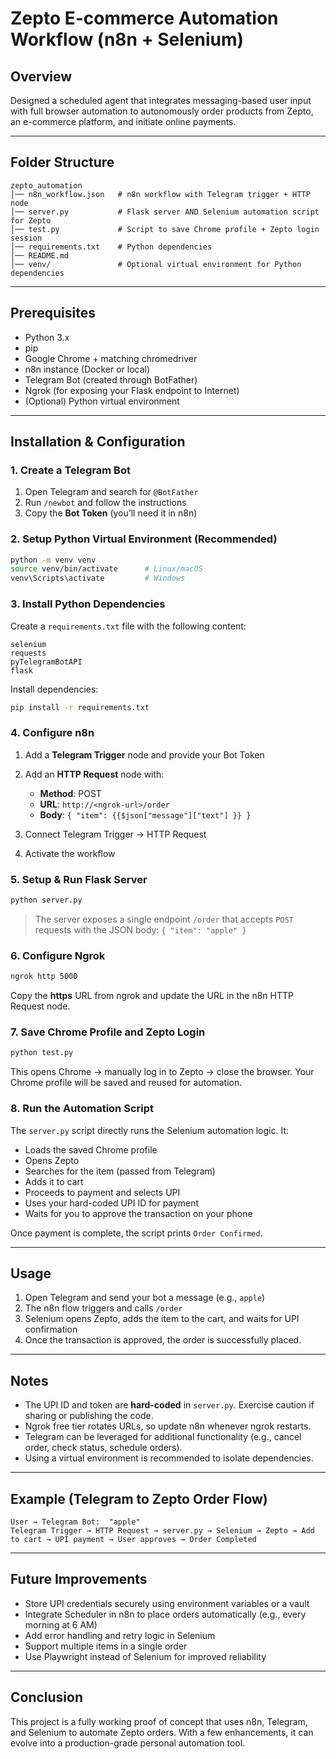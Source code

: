 # Zepto E-commerce Automation Workflow (n8n + Selenium)

## Overview

Designed a scheduled agent that integrates messaging-based user input with full browser automation to autonomously order products from Zepto, an e-commerce platform, and initiate online payments.

---

## Folder Structure

```
zepto_automation
│── n8n_workflow.json   # n8n workflow with Telegram trigger + HTTP node
│── server.py           # Flask server AND Selenium automation script for Zepto
│── test.py             # Script to save Chrome profile + Zepto login session
│── requirements.txt    # Python dependencies
│── README.md
│── venv/               # Optional virtual environment for Python dependencies
```

---

## Prerequisites

* Python 3.x
* pip
* Google Chrome + matching chromedriver
* n8n instance (Docker or local)
* Telegram Bot (created through BotFather)
* Ngrok (for exposing your Flask endpoint to Internet)
* (Optional) Python virtual environment

---

## Installation & Configuration

### 1. Create a Telegram Bot

1. Open Telegram and search for `@BotFather`
2. Run `/newbot` and follow the instructions
3. Copy the **Bot Token** (you’ll need it in n8n)

### 2. Setup Python Virtual Environment (Recommended)

```bash
python -m venv venv
source venv/bin/activate      # Linux/macOS
venv\Scripts\activate         # Windows
```

### 3. Install Python Dependencies

Create a `requirements.txt` file with the following content:

```
selenium
requests
pyTelegramBotAPI
flask
```

Install dependencies:

```bash
pip install -r requirements.txt
```

### 4. Configure n8n

1. Add a **Telegram Trigger** node and provide your Bot Token
2. Add an **HTTP Request** node with:

   * **Method**: POST
   * **URL**: `http://<ngrok-url>/order`
   * **Body**: `{ "item": {{$json["message"]["text"] }} }`
3. Connect Telegram Trigger → HTTP Request
4. Activate the workflow

### 5. Setup & Run Flask Server

```bash
python server.py
```

> The server exposes a single endpoint `/order` that accepts `POST` requests with the JSON body: `{ "item": "apple" }`

### 6. Configure Ngrok

```bash
ngrok http 5000
```

Copy the **https** URL from ngrok and update the URL in the n8n HTTP Request node.

### 7. Save Chrome Profile and Zepto Login

```bash
python test.py
```

This opens Chrome → manually log in to Zepto → close the browser. Your Chrome profile will be saved and reused for automation.

### 8. Run the Automation Script

The `server.py` script directly runs the Selenium automation logic. It:

* Loads the saved Chrome profile
* Opens Zepto
* Searches for the item (passed from Telegram)
* Adds it to cart
* Proceeds to payment and selects UPI
* Uses your hard-coded UPI ID for payment
* Waits for you to approve the transaction on your phone

Once payment is complete, the script prints `Order Confirmed`.

---

## Usage

1. Open Telegram and send your bot a message (e.g., `apple`)
2. The n8n flow triggers and calls `/order`
3. Selenium opens Zepto, adds the item to the cart, and waits for UPI confirmation
4. Once the transaction is approved, the order is successfully placed.

---

## Notes

* The UPI ID and token are **hard-coded** in `server.py`. Exercise caution if sharing or publishing the code.
* Ngrok free tier rotates URLs, so update n8n whenever ngrok restarts.
* Telegram can be leveraged for additional functionality (e.g., cancel order, check status, schedule orders).
* Using a virtual environment is recommended to isolate dependencies.

---

## Example (Telegram to Zepto Order Flow)

```
User → Telegram Bot:  "apple"
Telegram Trigger → HTTP Request → server.py → Selenium → Zepto → Add to cart → UPI payment → User approves → Order Completed
```

---

## Future Improvements

* Store UPI credentials securely using environment variables or a vault
* Integrate Scheduler in n8n to place orders automatically (e.g., every morning at 6 AM)
* Add error handling and retry logic in Selenium
* Support multiple items in a single order
* Use Playwright instead of Selenium for improved reliability

---

## Conclusion

This project is a fully working proof of concept that uses n8n, Telegram, and Selenium to automate Zepto orders. With a few enhancements, it can evolve into a production-grade personal automation tool.
